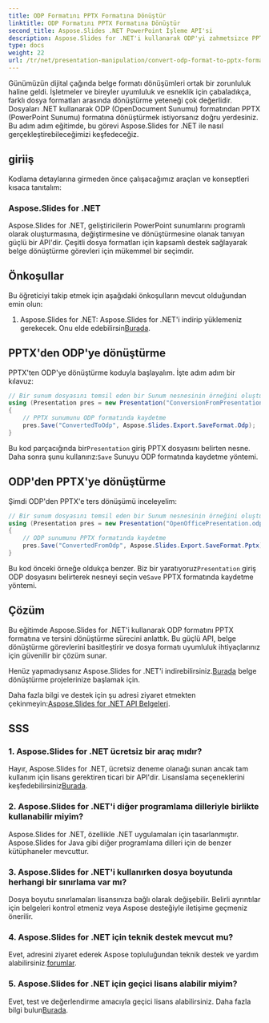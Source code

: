 ```yaml
---
title: ODP Formatını PPTX Formatına Dönüştür
linktitle: ODP Formatını PPTX Formatına Dönüştür
second_title: Aspose.Slides .NET PowerPoint İşleme API'si
description: Aspose.Slides for .NET'i kullanarak ODP'yi zahmetsizce PPTX'e nasıl dönüştüreceğinizi öğrenin. Sorunsuz sunum formatı dönüşümü için adım adım kılavuzumuzu izleyin.
type: docs
weight: 22
url: /tr/net/presentation-manipulation/convert-odp-format-to-pptx-format/
---
```


Günümüzün dijital çağında belge formatı dönüşümleri ortak bir zorunluluk haline geldi. İşletmeler ve bireyler uyumluluk ve esneklik için çabaladıkça, farklı dosya formatları arasında dönüştürme yeteneği çok değerlidir. Dosyaları .NET kullanarak ODP (OpenDocument Sunumu) formatından PPTX (PowerPoint Sunumu) formatına dönüştürmek istiyorsanız doğru yerdesiniz. Bu adım adım eğitimde, bu görevi Aspose.Slides for .NET ile nasıl gerçekleştirebileceğimizi keşfedeceğiz.

## giriiş

Kodlama detaylarına girmeden önce çalışacağımız araçları ve konseptleri kısaca tanıtalım:

### Aspose.Slides for .NET

Aspose.Slides for .NET, geliştiricilerin PowerPoint sunumlarını programlı olarak oluşturmasına, değiştirmesine ve dönüştürmesine olanak tanıyan güçlü bir API'dir. Çeşitli dosya formatları için kapsamlı destek sağlayarak belge dönüştürme görevleri için mükemmel bir seçimdir.

## Önkoşullar

Bu öğreticiyi takip etmek için aşağıdaki önkoşulların mevcut olduğundan emin olun:

1. Aspose.Slides for .NET: Aspose.Slides for .NET'i indirip yüklemeniz gerekecek. Onu elde edebilirsin[Burada](https://releases.aspose.com/slides/net/).

## PPTX'den ODP'ye dönüştürme

PPTX'ten ODP'ye dönüştürme koduyla başlayalım. İşte adım adım bir kılavuz:

```csharp
// Bir sunum dosyasını temsil eden bir Sunum nesnesinin örneğini oluşturun
using (Presentation pres = new Presentation("ConversionFromPresentation.pptx"))
{
    // PPTX sunumunu ODP formatında kaydetme
    pres.Save("ConvertedToOdp", Aspose.Slides.Export.SaveFormat.Odp);
}
```

 Bu kod parçacığında bir`Presentation` giriş PPTX dosyasını belirten nesne. Daha sonra şunu kullanırız:`Save` Sunuyu ODP formatında kaydetme yöntemi.

## ODP'den PPTX'ye dönüştürme

Şimdi ODP'den PPTX'e ters dönüşümü inceleyelim:

```csharp
// Bir sunum dosyasını temsil eden bir Sunum nesnesinin örneğini oluşturun
using (Presentation pres = new Presentation("OpenOfficePresentation.odp"))
{
    // ODP sunumunu PPTX formatında kaydetme
    pres.Save("ConvertedFromOdp", Aspose.Slides.Export.SaveFormat.Pptx);
}
```

 Bu kod önceki örneğe oldukça benzer. Biz bir yaratıyoruz`Presentation` giriş ODP dosyasını belirterek nesneyi seçin ve`Save` PPTX formatında kaydetme yöntemi.

## Çözüm

Bu eğitimde Aspose.Slides for .NET'i kullanarak ODP formatını PPTX formatına ve tersini dönüştürme sürecini anlattık. Bu güçlü API, belge dönüştürme görevlerini basitleştirir ve dosya formatı uyumluluk ihtiyaçlarınız için güvenilir bir çözüm sunar.

 Henüz yapmadıysanız Aspose.Slides for .NET'i indirebilirsiniz.[Burada](https://releases.aspose.com/slides/net/) belge dönüştürme projelerinize başlamak için.

 Daha fazla bilgi ve destek için şu adresi ziyaret etmekten çekinmeyin:[Aspose.Slides for .NET API Belgeleri](https://reference.aspose.com/slides/net/).

## SSS

### 1. Aspose.Slides for .NET ücretsiz bir araç mıdır?

 Hayır, Aspose.Slides for .NET, ücretsiz deneme olanağı sunan ancak tam kullanım için lisans gerektiren ticari bir API'dir. Lisanslama seçeneklerini keşfedebilirsiniz[Burada](https://purchase.aspose.com/buy).

### 2. Aspose.Slides for .NET'i diğer programlama dilleriyle birlikte kullanabilir miyim?

Aspose.Slides for .NET, özellikle .NET uygulamaları için tasarlanmıştır. Aspose.Slides for Java gibi diğer programlama dilleri için de benzer kütüphaneler mevcuttur.

### 3. Aspose.Slides for .NET'i kullanırken dosya boyutunda herhangi bir sınırlama var mı?

Dosya boyutu sınırlamaları lisansınıza bağlı olarak değişebilir. Belirli ayrıntılar için belgeleri kontrol etmeniz veya Aspose desteğiyle iletişime geçmeniz önerilir.

### 4. Aspose.Slides for .NET için teknik destek mevcut mu?

 Evet, adresini ziyaret ederek Aspose topluluğundan teknik destek ve yardım alabilirsiniz.[forumlar](https://forum.aspose.com/).

### 5. Aspose.Slides for .NET için geçici lisans alabilir miyim?

 Evet, test ve değerlendirme amacıyla geçici lisans alabilirsiniz. Daha fazla bilgi bulun[Burada](https://purchase.aspose.com/temporary-license/).